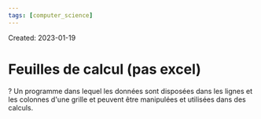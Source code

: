 ```yaml
---
tags: [computer_science] 
---
```

Created: 2023-01-19

# Feuilles de calcul (pas excel)
?
Un programme dans lequel les données sont disposées dans les lignes
et les colonnes d'une grille et peuvent être manipulées et utilisées dans des calculs.